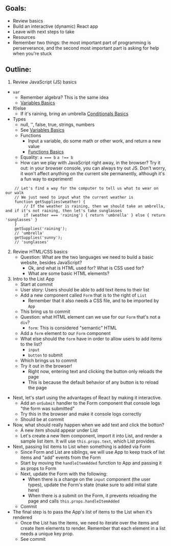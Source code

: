 ## Goals:
* Review basics
* Build an interactive (dynamic) React app
* Leave with next steps to take
* Resources
* Remember two things: the most important part of programming is perserverance, and the second most important part is asking for help when you're stuck

## Outline:
1. Review JavaScript (JS) basics
  * `var`
    * Remember algebra? This is the same idea
    * [Variables Basics](https://developer.mozilla.org/en-US/docs/Learn/Getting_started_with_the_web/JavaScript_basics#Variables)
  * If/else
  	* If it's raining, bring an umbrella
  	[Conditionals Basics](https://developer.mozilla.org/en-US/docs/Learn/Getting_started_with_the_web/JavaScript_basics#Conditionals)
  * Types
  	* null, '', false, true, strings, numbers
  	* See [Variables Basics](https://developer.mozilla.org/en-US/docs/Learn/Getting_started_with_the_web/JavaScript_basics#Variables)
	* Functions
		* Input a variable, do some math or other work, and return a new value
		* [Functions Basics](https://developer.mozilla.org/en-US/docs/Learn/Getting_started_with_the_web/JavaScript_basics#Functions)
	* Equality: `a === b` `a !== b`
	* How can we play with JavaScript right away, in the browser? Try it out: in your browser console, you can always try out JS. Don't worry, it won't affect anything on the current site permanently, although it's a fun way to experiment!
```
	// Let's find a way for the computer to tell us what to wear on our walk
	// We just need to input what the current weather is
	function getSupplies(weather) {
		// If the weather is raining, then we should take an umbrella, and if it's not raining, then let's take sunglasses
		if (weather === 'raining') { return 'umbrella' } else { return 'sunglasses' }
	}
	getSupplies('raining');
	// 'umbrella'
	getSupplies('sunny');
	// 'sunglasses'
```
2. Review HTML/CSS basics
	* Question: What are the two languages we need to build a basic website, besides JavaScript?
		* Ok, and what is HTML used for? What is CSS used for?
		* What are some basic HTML elements?
3. Intro to the List App
	* Start at commit 
	* User story: Users should be able to add text items to their list
	* Add a new component called `Form` that is to the right of `List`
		* Remember that it also needs a CSS file, and to be imported by `App`
	* This bring us to commit
	* Question: what HTML element can we use for our `Form` that's not a `div`?
		* `form`: This is considered "semantic" HTML
	* Add a `form` element to our `Form` component
	* What else should the `form` have in order to allow users to add items to the list?
		* `input`
		* `button` to submit
	* Which brings us to commit
	* Try it out in the browser!
	  * Right now, entering text and clicking the button only reloads the page
	  * This is because the default behavior of any button is to reload the page
  * Next, let's start using the advantages of React by making it interactive.
  	* Add an `onSubmit` handler to the Form component that console logs "the form was submitted"
  	* Try this in the browser and make it console logs correctly
  	* Should be at commit 
  * Now, what should really happen when we add text and click the botton?
  	* A new item should appear under List
  	* Let's create a new Item component, import it into List, and render a sample list item. It will use `this.props.text`, which List provides.
  * Next, passing list items to List when something is added via Form
  	* Since Form and List are siblings, we will use App to keep track of list items and "add" events from the Form
  	* Start by moving the `handleItemAdded` function to App and passing it as props to Form
  	* Next, update the Form with the following:
  		* When there is a change on the `input` component (the user types), update the Form's state (make sure to add initial state here)
  		* When there is a submit on the Form, it prevents reloading the page and calls `this.props.handleItemAdded`
  	* Commit 
  * The final step is to pass the App's list of items to the List when it's rendered
  	* Once the List has the items, we need to iterate over the items and create Item elements to render. Remember that each element in a list needs a unique key prop.
  	* See commit 

	